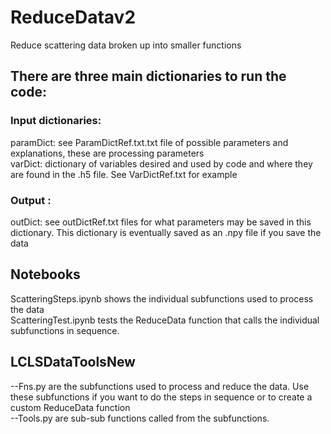 # ReduceDatav2
Reduce scattering data broken up into smaller functions

## There are three main dictionaries to run the code:  
### Input dictionaries:
paramDict:  see ParamDictRef.txt.txt file of possible parameters and explanations, these are processing parameters \
varDict:  dictionary of variables desired and used by code and where they are found in the .h5 file.  See VarDictRef.txt for example 

### Output :
outDict:  see outDictRef.txt files for what parameters may be saved in this dictionary.  This dictionary is eventually saved as an .npy file if you save the data


## Notebooks 
ScatteringSteps.ipynb shows the individual subfunctions used to process the data \
ScatteringTest.ipynb tests the ReduceData function that calls the individual subfunctions in sequence. 

## LCLSDataToolsNew
 --Fns.py are the subfunctions used to process and reduce the data.  Use these subfunctions if you want to do the steps in sequence or to create a custom ReduceData function \
--Tools.py are sub-sub functions called from the subfunctions. 
